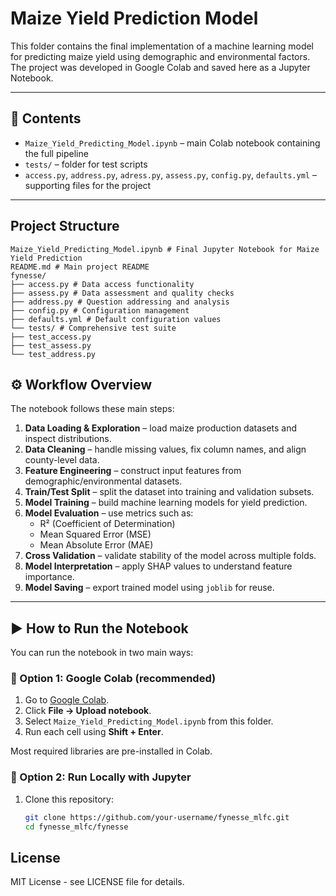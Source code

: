# Maize Yield Prediction Model 

This folder contains the final implementation of a machine learning model for predicting maize yield using demographic and environmental factors.  
The project was developed in Google Colab and saved here as a Jupyter Notebook.

---

## 📂 Contents
- `Maize_Yield_Predicting_Model.ipynb` – main Colab notebook containing the full pipeline
- `tests/` – folder for test scripts
- `access.py`, `address.py`, `adress.py`, `assess.py`, `config.py`, `defaults.yml` – supporting files for the project

---
## Project Structure
```
Maize_Yield_Predicting_Model.ipynb # Final Jupyter Notebook for Maize Yield Prediction
README.md # Main project README
fynesse/
├── access.py # Data access functionality
├── assess.py # Data assessment and quality checks
├── address.py # Question addressing and analysis
├── config.py # Configuration management
├── defaults.yml # Default configuration values
└── tests/ # Comprehensive test suite
├── test_access.py
├── test_assess.py
└── test_address.py
```

## ⚙️ Workflow Overview
The notebook follows these main steps:
1. **Data Loading & Exploration** – load maize production datasets and inspect distributions.
2. **Data Cleaning** – handle missing values, fix column names, and align county-level data.
3. **Feature Engineering** – construct input features from demographic/environmental datasets.
4. **Train/Test Split** – split the dataset into training and validation subsets.
5. **Model Training** – build machine learning models for yield prediction.
6. **Model Evaluation** – use metrics such as:
   - R² (Coefficient of Determination)
   - Mean Squared Error (MSE)
   - Mean Absolute Error (MAE)
7. **Cross Validation** – validate stability of the model across multiple folds.
8. **Model Interpretation** – apply SHAP values to understand feature importance.
9. **Model Saving** – export trained model using `joblib` for reuse.

---

## ▶️ How to Run the Notebook

You can run the notebook in two main ways:

### 🔹 Option 1: Google Colab (recommended)
1. Go to [Google Colab](https://colab.research.google.com/).  
2. Click **File → Upload notebook**.  
3. Select `Maize_Yield_Predicting_Model.ipynb` from this folder.  
4. Run each cell using **Shift + Enter**.  

Most required libraries are pre-installed in Colab.

### 🔹 Option 2: Run Locally with Jupyter
1. Clone this repository:
   ```bash
   git clone https://github.com/your-username/fynesse_mlfc.git
   cd fynesse_mlfc/fynesse


## License

MIT License - see LICENSE file for details.
